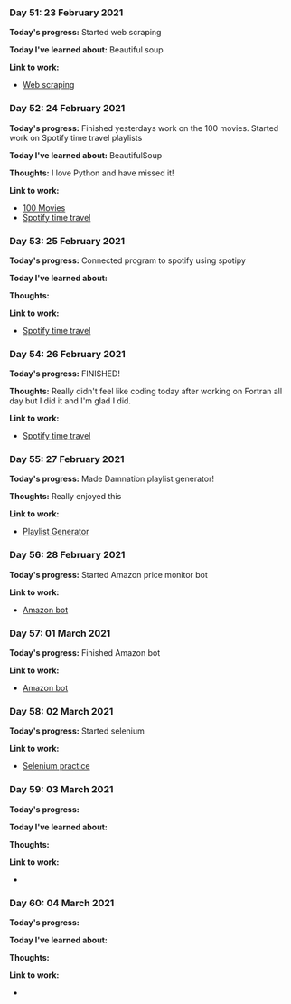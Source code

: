 
### Day 51: 23 February 2021
**Today's progress:** Started web scraping
    
**Today I've learned about:**  Beautiful soup
    
**Link to work:**

* [Web scraping](https://github.com/bethpritchard/100DaysOfCodeBootcamp/blob/master/Day45)
    

    
### Day 52: 24 February 2021
**Today's progress:** Finished yesterdays work on the 100 movies. Started work on Spotify time travel playlists
    
**Today I've learned about:** BeautifulSoup
    
**Thoughts:** I love Python and have missed it!
    
**Link to work:**

* [100 Movies](https://github.com/bethpritchard/100DaysOfCodeBootcamp/blob/master/Day45/100_movies.py)
* [Spotify time travel](https://github.com/bethpritchard/100DaysOfCodeBootcamp/blob/master/Day46)

    

    
### Day 53: 25 February 2021
**Today's progress:** Connected program to spotify using spotipy
    
**Today I've learned about:**
    
**Thoughts:**
    
**Link to work:**

* [Spotify time travel](https://github.com/bethpritchard/100DaysOfCodeBootcamp/blob/master/Day46)
    

    
### Day 54: 26 February 2021
**Today's progress:** FINISHED!

**Thoughts:** Really didn't feel like coding today after working on Fortran all day but I did it and I'm glad I did.
    
**Link to work:** 

* [Spotify time travel](https://github.com/bethpritchard/100DaysOfCodeBootcamp/blob/master/Day46)
    
### Day 55: 27 February 2021
**Today's progress:** Made Damnation playlist generator!

**Thoughts:** Really enjoyed this
    
**Link to work:**

* [Playlist Generator](https://github.com/bethpritchard/DamnationPlaylist)
    

    
### Day 56: 28 February 2021
**Today's progress:** Started Amazon price monitor bot

**Link to work:**

* [Amazon bot](https://github.com/bethpritchard/100DaysOfCodeBootcamp/blob/master/Day47/amazon_bot.py)
    

    
### Day 57: 01 March 2021
**Today's progress:** Finished Amazon bot
    
**Link to work:**

* [Amazon bot](https://github.com/bethpritchard/100DaysOfCodeBootcamp/blob/master/Day47/amazon_bot.py)
    

    
### Day 58: 02 March 2021
**Today's progress:** Started selenium
    
**Link to work:**

* [Selenium practice](https://github.com/bethpritchard/100DaysOfCodeBootcamp/blob/master/Day48)
    

    
### Day 59: 03 March 2021
**Today's progress:**
    
**Today I've learned about:**
    
**Thoughts:**
    
**Link to work:**

* [](https://github.com/bethpritchard/100DaysOfCodeBootcamp/blob/master/)
    

    
### Day 60: 04 March 2021
**Today's progress:**
    
**Today I've learned about:**
    
**Thoughts:**
    
**Link to work:**

* [](https://github.com/bethpritchard/100DaysOfCodeBootcamp/blob/master/)
    

    